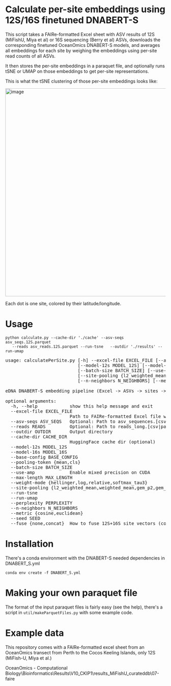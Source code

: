 # Calculate per-site embeddings using 12S/16S finetuned DNABERT-S


This script takes a FAIRe-formatted Excel sheet with ASV results of 12S (MiFishU, Miya et al) or 16S sequencing (Berry et al) ASVs, downloads the corresponding finetuned OceanOmics DNABERT-S models, and averages all embeddings for each site by weighing the embeddings using per-site read counts of all ASVs.

It then stores the per-site embeddings in a paraquet file, and optionally runs tSNE or UMAP on those embeddings to get per-site representations.

This is what the tSNE clustering of those per-site embeddings looks like:

<img width="1024" height="653" alt="image" src="https://github.com/user-attachments/assets/dcbb4415-f25d-46f7-a10b-d9c547ec437e" />

Each dot is one site, colored by their latitude/longitude.

# Usage

    python calculate.py --cache-dir './cache' --asv-seqs asv_seqs.12S.parquet 
       --reads asv_reads.12S.parquet --run-tsne   --outdir './results' --run-umap


<pre>
usage: calculatePerSite.py [-h] --excel-file EXCEL_FILE [--asv-seqs ASV_SEQS] [--reads READS] --outdir OUTDIR [--cache-dir CACHE_DIR]
                           [--model-12s MODEL_12S] [--model-16s MODEL_16S] [--base-config BASE_CONFIG] [--pooling-token {mean,cls}]
                           [--batch-size BATCH_SIZE] [--use-amp] [--max-length MAX_LENGTH] [--weight-mode {hellinger,log,relative,softmax_tau3}]
                           [--site-pooling {l2_weighted_mean,weighted_mean,gem_p2,gem_p3}] [--run-tsne] [--run-umap] [--perplexity PERPLEXITY]
                           [--n-neighbors N_NEIGHBORS] [--metric {cosine,euclidean}] [--seed SEED] [--fuse {none,concat}]

eDNA DNABERT-S embedding pipeline (Excel -> ASVs -> sites -> t-SNE/UMAP)

optional arguments:
  -h, --help            show this help message and exit
  --excel-file EXCEL_FILE
                        Path to FAIRe-formatted Excel file with taxaRaw and otuRaw sheets
  --asv-seqs ASV_SEQS   Optional: Path to asv_sequences.[csv|parquet] (columns: asv_id, assay, sequence)
  --reads READS         Optional: Path to reads_long.[csv|parquet] (columns: site_id, assay, asv_id, reads)
  --outdir OUTDIR       Output directory
  --cache-dir CACHE_DIR
                        HuggingFace cache dir (optional)
  --model-12s MODEL_12S
  --model-16s MODEL_16S
  --base-config BASE_CONFIG
  --pooling-token {mean,cls}
  --batch-size BATCH_SIZE
  --use-amp             Enable mixed precision on CUDA
  --max-length MAX_LENGTH
  --weight-mode {hellinger,log,relative,softmax_tau3}
  --site-pooling {l2_weighted_mean,weighted_mean,gem_p2,gem_p3}
  --run-tsne
  --run-umap
  --perplexity PERPLEXITY
  --n-neighbors N_NEIGHBORS
  --metric {cosine,euclidean}
  --seed SEED
  --fuse {none,concat}  How to fuse 12S+16S site vectors (concat or none)
</pre>

# Installation

There's a conda environment with the DNABERT-S needed dependencies in DNABERT_S.yml

    conda env create -f DNABERT_S.yml

# Making your own paraquet file

The format of the input paraquet files is fairly easy (see the help), there's a script in `util/makeParquetFiles.py` with some example code.

# Example data

This repository comes with a FAIRe-formatted excel sheet from an OceanOmics transect from Perth to the Cocos Keeling Islands, only 12S (MiFish-U, Miya et al.)

OceanOmics - Computational Biology\Bioinformatics\Results\V10_CKIP1\results_MiFishU_curateddb\07-faire
